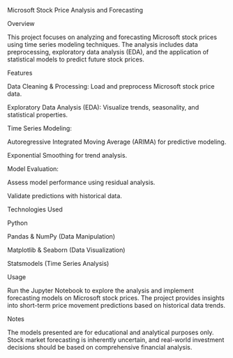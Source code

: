 Microsoft Stock Price Analysis and Forecasting

Overview

This project focuses on analyzing and forecasting Microsoft stock prices using time series modeling techniques. The analysis includes data preprocessing, exploratory data analysis (EDA), and the application of statistical models to predict future stock prices.

Features

Data Cleaning & Processing: Load and preprocess Microsoft stock price data.

Exploratory Data Analysis (EDA): Visualize trends, seasonality, and statistical properties.

Time Series Modeling:

Autoregressive Integrated Moving Average (ARIMA) for predictive modeling.

Exponential Smoothing for trend analysis.

Model Evaluation:

Assess model performance using residual analysis.

Validate predictions with historical data.

Technologies Used

Python

Pandas & NumPy (Data Manipulation)

Matplotlib & Seaborn (Data Visualization)

Statsmodels (Time Series Analysis)

Usage

Run the Jupyter Notebook to explore the analysis and implement forecasting models on Microsoft stock prices. The project provides insights into short-term price movement predictions based on historical data trends.

Notes

The models presented are for educational and analytical purposes only. Stock market forecasting is inherently uncertain, and real-world investment decisions should be based on comprehensive financial analysis.


